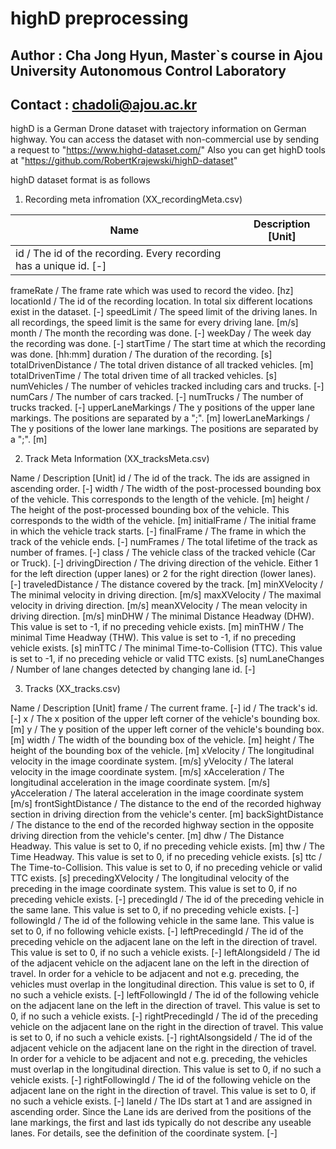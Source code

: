 # highD preprocessing

## Author  : Cha Jong Hyun, Master`s course in Ajou University Autonomous Control Laboratory
## Contact : chadoli@ajou.ac.kr

highD is a German Drone dataset with trajectory information on German highway.
You can access the dataset with non-commercial use by sending a request to "https://www.highd-dataset.com/"
Also you can get highD tools at "https://github.com/RobertKrajewski/highD-dataset"

highD dataset format is as follows

1. Recording meta infromation (XX_recordingMeta.csv)

|Name|Description	[Unit]|
|-------|-----------------|
|id	                               / The id of the recording. Every recording has a unique id.	[-]
frameRate	                         / The frame rate which was used to record the video.	[hz]
locationId	                       / The id of the recording location. In total six different locations exist in the dataset.	[-]
speedLimit                         / The speed limit of the driving lanes. In all recordings, the speed limit is the same for every driving lane.	[m/s] 
month	                             / The month the recording was done.	[-]
weekDay                            / The week day the recording was done.	[-]
startTime	                         / The start time at which the recording was done.	[hh:mm]
duration	                         / The duration of the recording.	[s]
totalDrivenDistance	               / The total driven distance of all tracked vehicles.	[m]
totalDrivenTime	                   / The total driven time of all tracked vehicles.	[s]
numVehicles	                       / The number of vehicles tracked including cars and trucks.	[-]
numCars	                           / The number of cars tracked.	[-]
numTrucks	                         / The number of trucks tracked.	[-]
upperLaneMarkings	                 / The y positions of the upper lane markings. The positions are separated by a ";".	[m]
lowerLaneMarkings	                 / The y positions of the lower lane markings. The positions are separated by a ";".	[m]


2.  Track Meta Information (XX_tracksMeta.csv)

Name	                             / Description	[Unit]
id	                               / The id of the track. The ids are assigned in ascending order.	[-]
width		                           / The width of the post-processed bounding box of the vehicle. This corresponds to the length of the vehicle.	[m]
height		                         / The height of the post-processed bounding box of the vehicle. This corresponds to the width of the vehicle.	[m]
initialFrame	                     / 	The initial frame in which the vehicle track starts.	[-]
finalFrame		                     / The frame in which the track of the vehicle ends.	[-]
numFrames		                       / The total lifetime of the track as number of frames.	[-]
class		                           / The vehicle class of the tracked vehicle (Car or Truck).	[-]
drivingDirection		               / The driving direction of the vehicle. Either 1 for the left direction (upper lanes) or 2 for the right direction (lower lanes).	[-]
traveledDistance		               / The distance covered by the track.	[m]
minXVelocity		                   / The minimal velocity in driving direction.	[m/s]
maxXVelocity		                   / The maximal velocity in driving direction.	[m/s]
meanXVelocity		                   / The mean velocity in driving direction.	[m/s]
minDHW		                         / The minimal Distance Headway (DHW). This value is set to -1, if no preceding vehicle exists.	[m]
minTHW	                           / The minimal Time Headway (THW). This value is set to -1, if no preceding vehicle exists.	[s]
minTTC		                         / The minimal Time-to-Collision (TTC). This value is set to -1, if no preceding vehicle or valid TTC exists.	[s]
numLaneChanges	                   / Number of lane changes detected by changing lane id.	[-]

3. Tracks (XX_tracks.csv)

Name	                             / Description	[Unit]
frame	                             / The current frame.	[-]
id	                               / The track's id.	[-]
x	                                 / The x position of the upper left corner of the vehicle's bounding box.	[m]
y	                                 / The y position of the upper left corner of the vehicle's bounding box.	[m]
width	                             / The width of the bounding box of the vehicle.	[m]
height	                           / The height of the bounding box of the vehicle.	[m]
xVelocity	                         / The longitudinal velocity in the image coordinate system.	[m/s]
yVelocity	                         / The lateral velocity in the image coordinate system.	[m/s]
xAcceleration	                     / The longitudinal acceleration in the image coordinate system.	[m/s]
yAcceleration	                     / The lateral acceleration in the image coordinate system	[m/s]
frontSightDistance	               / The distance to the end of the recorded highway section in driving direction from the vehicle's center.	[m]
backSightDistance	                 / The distance to the end of the recorded highway section in the opposite driving direction from the vehicle's center.	[m]
dhw	                               / The Distance Headway. This value is set to 0, if no preceding vehicle exists.	[m]
thw	                               / The Time Headway. This value is set to 0, if no preceding vehicle exists.	[s]
ttc	                               / The Time-to-Collision. This value is set to 0, if no preceding vehicle or valid TTC exists.	[s]
precedingXVelocity	               / The longitudinal velocity of the preceding in the image coordinate system. This value is set to 0, if no preceding vehicle exists.	[-]
precedingId	                       / The id of the preceding vehicle in the same lane. This value is set to 0, if no preceding vehicle exists.	[-]
followingId	                       / The id of the following vehicle in the same lane. This value is set to 0, if no following vehicle exists.	[-]
leftPrecedingId	                   / The id of the preceding vehicle on the adjacent lane on the left in the direction of travel. This value is set to 0, if no such a vehicle exists.	[-]
leftAlongsideId	                   / The id of the adjacent vehicle on the adjacent lane on the left in the direction of travel. In order for a vehicle to be adjacent and not e.g. preceding, the vehicles must overlap in the longitudinal direction. This value is set to 0, if no such a vehicle exists.	[-]
leftFollowingId	                   / The id of the following vehicle on the adjacent lane on the left in the direction of travel. This value is set to 0, if no such a vehicle exists.	[-]
rightPrecedingId	                 / The id of the preceding vehicle on the adjacent lane on the right in the direction of travel. This value is set to 0, if no such a vehicle exists.	[-]
rightAlsongsideId	                 / The id of the adjacent vehicle on the adjacent lane on the right in the direction of travel. In order for a vehicle to be adjacent and not e.g. preceding, the vehicles must overlap in the longitudinal direction. This value is set to 0, if no such a vehicle exists.	[-]
rightFollowingId	                 / The id of the following vehicle on the adjacent lane on the right in the direction of travel. This value is set to 0, if no such a vehicle exists.	[-]
laneId	                           / The IDs start at 1 and are assigned in ascending order. Since the Lane ids are derived from the positions of the lane markings, the first and last ids typically do not describe any useable lanes. For details, see the definition of the coordinate system.	[-]

